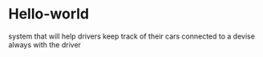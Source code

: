 # Hello-world
system that will help drivers keep track of their cars connected to a devise always with the driver 
